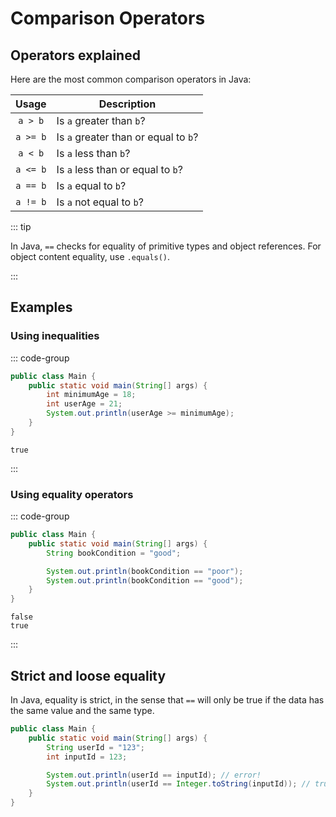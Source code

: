 # Comparison Operators

<Vimeo id="1005489819" />

## Operators explained

Here are the most common comparison operators in Java:

|  Usage   | Description                          |
| :------: | ------------------------------------ |
| `a > b`  | Is `a` greater than `b`?             |
| `a >= b` | Is `a` greater than or equal to `b`? |
| `a < b`  | Is `a` less than `b`?                |
| `a <= b` | Is `a` less than or equal to `b`?    |
| `a == b` | Is `a` equal to `b`?                 |
| `a != b` | Is `a` not equal to `b`?             |

::: tip

In Java, `==` checks for equality of primitive types and object references. For
object content equality, use `.equals()`.

:::

## Examples

### Using inequalities

::: code-group

```java
public class Main {
    public static void main(String[] args) {
        int minimumAge = 18;
        int userAge = 21;
        System.out.println(userAge >= minimumAge);
    }
}
```

```console [output]
true
```

:::

### Using equality operators

::: code-group

```java
public class Main {
    public static void main(String[] args) {
        String bookCondition = "good";

        System.out.println(bookCondition == "poor");
        System.out.println(bookCondition == "good");
    }
}
```

```console [output]
false
true
```

:::

## Strict and loose equality

In Java, equality is strict, in the sense that `==` will only be true if the
data has the same value and the same type.

```java
public class Main {
    public static void main(String[] args) {
        String userId = "123";
        int inputId = 123;

        System.out.println(userId == inputId); // error!
        System.out.println(userId == Integer.toString(inputId)); // true
    }
}
```
